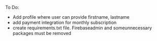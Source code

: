 To Do:

- Add profile where user can provide firstname, lastname
- add payment integration for monthly subscription
- create requirements.txt file. Firebaseadmin and someunnecessary packages must be removed